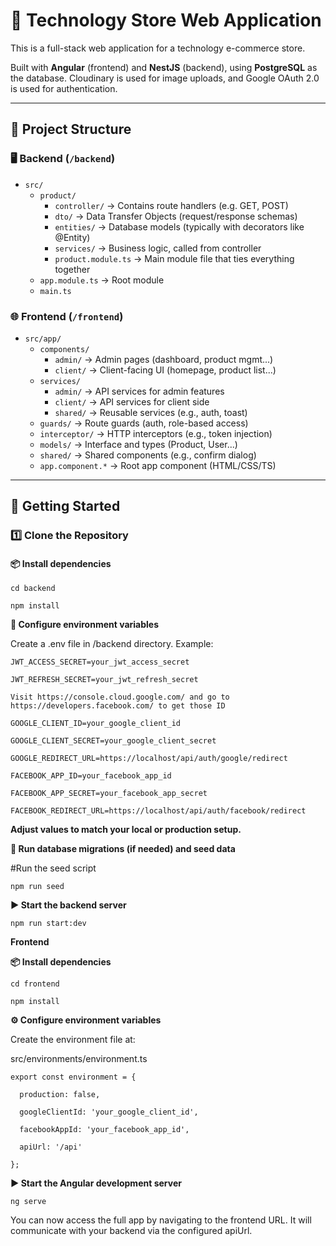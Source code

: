 # 🛒 Technology Store Web Application

This is a full-stack web application for a technology e-commerce store.  

Built with **Angular** (frontend) and **NestJS** (backend), using **PostgreSQL** as the database. Cloudinary is used for image uploads, and Google OAuth 2.0 is used for authentication.

---

## 📁 Project Structure

### 🖥️ Backend (`/backend`)

- `src/`
  - `product/`
    - `controller/` → Contains route handlers (e.g. GET, POST)
    - `dto/` → Data Transfer Objects (request/response schemas)
    - `entities/` → Database models (typically with decorators like @Entity)
    - `services/` → Business logic, called from controller
    - `product.module.ts` → Main module file that ties everything together
  - `app.module.ts` → Root module
  - `main.ts`

### 🌐 Frontend (`/frontend`)

- `src/app/`
  - `components/`
    - `admin/` → Admin pages (dashboard, product mgmt...)
    - `client/` → Client-facing UI (homepage, product list...)
  - `services/`
    - `admin/` → API services for admin features
    - `client/` → API services for client side
    - `shared/` → Reusable services (e.g., auth, toast)
  - `guards/` → Route guards (auth, role-based access)
  - `interceptor/` → HTTP interceptors (e.g., token injection)
  - `models/` → Interface and types (Product, User...)
  - `shared/` → Shared components (e.g., confirm dialog)
  - `app.component.*` → Root app component (HTML/CSS/TS)

---

## 🚀 Getting Started

### 1️⃣ Clone the Repository

#### 📦 Install dependencies

```
cd backend

npm install
```

**🔐 Configure environment variables**

Create a .env file in /backend directory. Example:
```
JWT_ACCESS_SECRET=your_jwt_access_secret

JWT_REFRESH_SECRET=your_jwt_refresh_secret

Visit https://console.cloud.google.com/ and go to https://developers.facebook.com/ to get those ID

GOOGLE_CLIENT_ID=your_google_client_id

GOOGLE_CLIENT_SECRET=your_google_client_secret

GOOGLE_REDIRECT_URL=https://localhost/api/auth/google/redirect

FACEBOOK_APP_ID=your_facebook_app_id

FACEBOOK_APP_SECRET=your_facebook_app_secret

FACEBOOK_REDIRECT_URL=https://localhost/api/auth/facebook/redirect

```

**Adjust values to match your local or production setup.**

**🧪 Run database migrations (if needed) and seed data**

#Run the seed script
```
npm run seed
```
**▶️ Start the backend server**
```
npm run start:dev
```
**Frontend**

**📦 Install dependencies**
```
cd frontend

npm install
```
**⚙️ Configure environment variables**

Create the environment file at:

src/environments/environment.ts
```
export const environment = {

  production: false,
  
  googleClientId: 'your_google_client_id',
  
  facebookAppId: 'your_facebook_app_id',
  
  apiUrl: '/api'
  
};
```
**▶️ Start the Angular development server**
```
ng serve
```
You can now access the full app by navigating to the frontend URL. It will communicate with your backend via the configured apiUrl.
